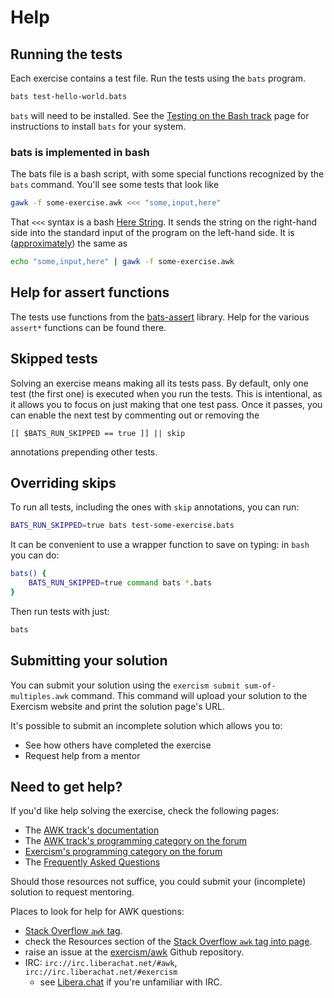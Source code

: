 # Help

## Running the tests

Each exercise contains a test file.
Run the tests using the `bats` program.
```bash
bats test-hello-world.bats
```

`bats` will need to be installed.
See the [Testing on the Bash track][bash] page for instructions to install `bats` for your system.

### bats is implemented in bash

The bats file is a bash script, with some special functions recognized by the `bats` command.
You'll see some tests that look like
```sh
gawk -f some-exercise.awk <<< "some,input,here"
```
That `<<<` syntax is a bash [Here String][here-string].
It sends the string on the right-hand side into the standard input of the program on the left-hand side.
It is ([approximately][so]) the same as
```sh
echo "some,input,here" | gawk -f some-exercise.awk
```

## Help for assert functions

The tests use functions from the [bats-assert][bats-assert] library.
Help for the various `assert*` functions can be found there.

## Skipped tests

Solving an exercise means making all its tests pass.
By default, only one test (the first one) is executed when you run the tests.
This is intentional, as it allows you to focus on just making that one test pass.
Once it passes, you can enable the next test by commenting out or removing the

    [[ $BATS_RUN_SKIPPED == true ]] || skip

annotations prepending other tests.

## Overriding skips

To run all tests, including the ones with `skip` annotations, you can run:
```bash
BATS_RUN_SKIPPED=true bats test-some-exercise.bats
```

It can be convenient to use a wrapper function to save on typing: in `bash` you can do:
```bash
bats() {
    BATS_RUN_SKIPPED=true command bats *.bats
}
```
Then run tests with just:
```bash
bats
```

[bash]: https://exercism.org/docs/tracks/bash/tests
[bats-assert]: https://github.com/bats-core/bats-assert
[here-string]: https://www.gnu.org/software/bash/manual/bash.html#Here-Strings
[so]: https://unix.stackexchange.com/a/80372/4667

## Submitting your solution

You can submit your solution using the `exercism submit sum-of-multiples.awk` command.
This command will upload your solution to the Exercism website and print the solution page's URL.

It's possible to submit an incomplete solution which allows you to:

- See how others have completed the exercise
- Request help from a mentor

## Need to get help?

If you'd like help solving the exercise, check the following pages:

- The [AWK track's documentation](https://exercism.org/docs/tracks/awk)
- The [AWK track's programming category on the forum](https://forum.exercism.org/c/programming/awk)
- [Exercism's programming category on the forum](https://forum.exercism.org/c/programming/5)
- The [Frequently Asked Questions](https://exercism.org/docs/using/faqs)

Should those resources not suffice, you could submit your (incomplete) solution to request mentoring.

Places to look for help for AWK questions:

* [Stack Overflow `awk` tag][so].
* check the Resources section of the [Stack Overflow `awk` tag into page][so-info].
* raise an issue at the [exercism/awk][github] Github repository.
* IRC: `irc://irc.liberachat.net/#awk`, `irc://irc.liberachat.net/#exercism`
    * see [Libera.chat][libera] if you're unfamiliar with IRC.


[so]: https://stackoverflow.com/tags/awk
[so-info]: https://stackoverflow.com/tags/awk/info
[github]: https://github.com/exercism/awk
[libera]: https://libera.chat